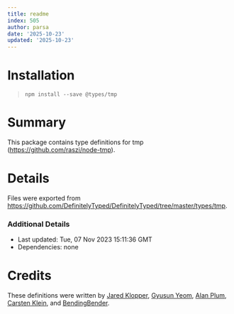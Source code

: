 ```yaml
---
title: readme
index: 505
author: parsa
date: '2025-10-23'
updated: '2025-10-23'
---
```

# Installation
> `npm install --save @types/tmp`

# Summary
This package contains type definitions for tmp (https://github.com/raszi/node-tmp).

# Details
Files were exported from https://github.com/DefinitelyTyped/DefinitelyTyped/tree/master/types/tmp.

### Additional Details
 * Last updated: Tue, 07 Nov 2023 15:11:36 GMT
 * Dependencies: none

# Credits
These definitions were written by [Jared Klopper](https://github.com/optical), [Gyusun Yeom](https://github.com/Perlmint), [Alan Plum](https://github.com/pluma), [Carsten Klein](https://github.com/silkentrance), and [BendingBender](https://github.com/bendingbender).
